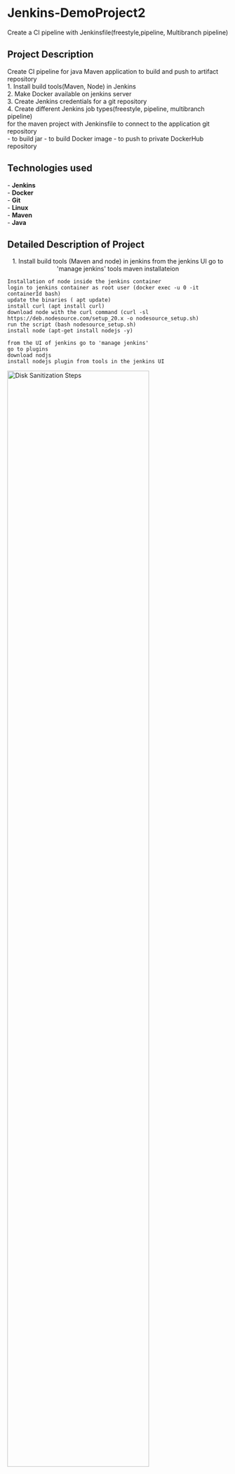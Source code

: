 <h1>Jenkins-DemoProject2</h1>
Create a CI pipeline with Jenkinsfile(freestyle,pipeline, Multibranch pipeline)

<h2>Project Description</h2>
 Create CI pipeline for java Maven application to build and push to artifact repository<br/>
      1. Install build tools(Maven, Node) in Jenkins<br/>
      2. Make Docker available on jenkins server<br/>
      3. Create Jenkins credentials for a git repository<br/>
      4. Create different Jenkins job types(freestyle, pipeline, multibranch pipeline)<br/>
         for the maven project with Jenkinsfile to connect to the application git repository<br/>
           - to build jar
           - to build Docker image
           - to push to private DockerHub repository
 
<br />


<h2>Technologies used</h2> 
- <b>Jenkins</b> <br/>
- <b>Docker</b> <br/>
- <b>Git</b> <br/>
- <b>Linux</b> <br/>
- <b>Maven</b><br/>
- <b>Java</b><br/>

<h2>Detailed Description of Project </h2>

<p align="center">
  1. Install build tools (Maven and node) in jenkins
    from the jenkins UI go to 'manage jenkins'
    tools 
    maven installateion

    Installation of node inside the jenkins container
    login to jenkins container as root user (docker exec -u 0 -it containerId bash)
    update the binaries ( apt update)
    install curl (apt install curl)
    download node with the curl command (curl -sl https://deb.nodesource.com/setup_20.x -o nodesource_setup.sh)
    run the script (bash nodesource_setup.sh)
    install node (apt-get install nodejs -y)

    from the UI of jenkins go to 'manage jenkins'
    go to plugins
    download nodjs
    install nodejs plugin from tools in the jenkins UI
  <img src='./screenshots/image.png' height="80%" width="80%" alt="Disk Sanitization Steps">

  2. install docker on the server <br/>
     Set up and run jenkins as Docker container<br/>
     ssh into the server (ssh root@publicIP)<br/>
     update the binaries (apt update)<br/>
     install docker (apt install docker.io)
  <img src='./screenshots/2image.png' height="80%" width="80%" alt="Disk Sanitization Steps">
  <img src='./screenshots/3image.png' height="80%" width="80%" alt="Disk Sanitization Steps">

  3. install Jenkins as docker image<br/>
   docker ps<br/>
   login to the jenkins running container (docker exec -it containerId bash)<br/>
   configure firewall custom port and add jenkins container port 8080<br/>
   enter the publicIp of the jenkins server and the port where jenkins is running into the browser<br/>
   (publicIp:port)<br/>
   get the content of the password for jenkins<br/>
   install plugins<br/>
  <img src='./screenshots/4image.png' height="80%" width="80%" alt="Disk Sanitization Steps">

  
    Jenkins image has been pulled from dockerhub and the container is running as well
   <img src='./screenshots/6image.png' height="80%" width="80%" alt="Disk Sanitization Steps">

   2.  Make docker available in Jenkins

      From the server where Jenkins is running
      stop the jenkins container ( docker stop containerId)
      start the container again ( docker run -p 8080:8080 -p 50000:50000 -d -v jenkins_home:/var/jenkins_home -v /var/run/docker.sock:/var/run/docker.sock \
         jenkins/jenkins:lts)

      login to the running jenkins container ( docker exec -u 0 -it containerID bash)

      download docker with the curl command ( curl https://get.docker.com/ >dockerinstall && chmod 777 dockerinstall && /dockerinstall)
      grant read write permission to the '/var/run/docker.sock file' (chmod 666 /var/run/docker.sock)
   <img src='./screenshots/image.png' height="80%" width="80%" alt="Disk Sanitization Steps">

    3. Create Jenkins credentials for the git repository
       source code management in jenkins UI
       select Git
       copy the code from github repository
       paste inside repository url

       create credentials for the repository in Jenkins
       enter the user name and password of github or gitlab repository

 4. Create different Jenkins job types(freestyle, pipeline, multibranch pipeline) for the maven project with Jenkinsfile
           to connect to the application git repository
           to build jar
           to build Docker image
           to push to private DockerHub repository

      i. Create a freestyle job in jenkins
      Jenkins Dashboard
      New Item
      freestyle job

      2. Create pipeline job in jenkins
         add jenkins file to the application repository

         Jenkins file

         build jar file ( mvn package)
         build docker image ( docker build -t name + tag)
         push image to docker hub repository ( docker push name+tag)

   

</p>

 
           

